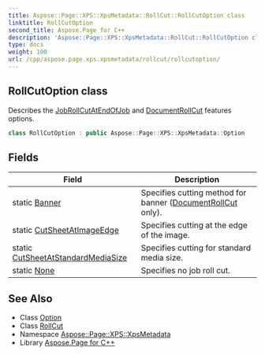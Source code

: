 ```yaml
---
title: Aspose::Page::XPS::XpsMetadata::RollCut::RollCutOption class
linktitle: RollCutOption
second_title: Aspose.Page for C++
description: 'Aspose::Page::XPS::XpsMetadata::RollCut::RollCutOption class. Describes the JobRollCutAtEndOfJob and DocumentRollCut features options in C++.'
type: docs
weight: 100
url: /cpp/aspose.page.xps.xpsmetadata/rollcut/rollcutoption/
---
```

## RollCutOption class


Describes the [JobRollCutAtEndOfJob](../../jobrollcutatendofjob/) and [DocumentRollCut](../../documentrollcut/) features options.

```cpp
class RollCutOption : public Aspose::Page::XPS::XpsMetadata::Option
```

## Fields

| Field | Description |
| --- | --- |
| static [Banner](./banner/) | Specifies cutting method for banner ([DocumentRollCut](../../documentrollcut/) only). |
| static [CutSheetAtImageEdge](./cutsheetatimageedge/) | Specifies cutting at the edge of the image. |
| static [CutSheetAtStandardMediaSize](./cutsheetatstandardmediasize/) | Specifies cutting for standard media size. |
| static [None](./none/) | Specifies no job roll cut. |
## See Also

* Class [Option](../../option/)
* Class [RollCut](../)
* Namespace [Aspose::Page::XPS::XpsMetadata](../../)
* Library [Aspose.Page for C++](../../../)
